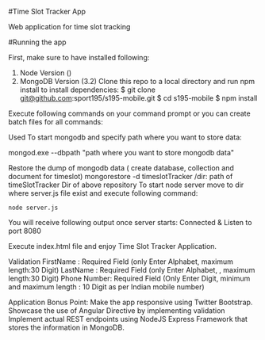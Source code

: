 #Time Slot Tracker App

Web application for time slot tracking

#Running the app

First, make sure to have installed following:
1.	Node Version ()
2.	MongoDB Version (3.2)
Clone this repo to a local directory and run npm install to install dependencies:
$ git clone git@github.com:sport195/s195-mobile.git
$ cd s195-mobile
$ npm install

Execute following commands on your command prompt or you can create batch files for all commands:


Used To start mongodb and specify path where you want to store data:

mongod.exe --dbpath "path where you want to store mongodb data" 

Restore the dump of mongodb data ( create database, collection and document for timeslot)
mongorestore -d timeslotTracker /dir: path of timeSlotTracker Dir of above repository
To start node server move to dir where server.js file exist and execute following command:

	node server.js

You will receive following output once server starts:
Connected & Listen to port 8080

Execute index.html file and enjoy Time Slot Tracker Application.

Validation
FirstName : Required Field (only Enter Alphabet, maximum length:30 Digit)
LastName : Required Field (only Enter Alphabet, , maximum length:30 Digit)
Phone Number: Required Field (Only Enter Digit, minimum and maximum length : 10 Digit as per Indian mobile number)

Application Bonus Point:
Make the app responsive using Twitter Bootstrap.
Showcase the use of Angular Directive by implementing validation
Implement actual REST endpoints using NodeJS Express Framework that stores the information in MongoDB. 



